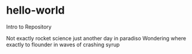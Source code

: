 # hello-world
Intro to Repository

Not exactly rocket science just another day in paradiso
Wondering where exactly to flounder in waves of crashing syrup
